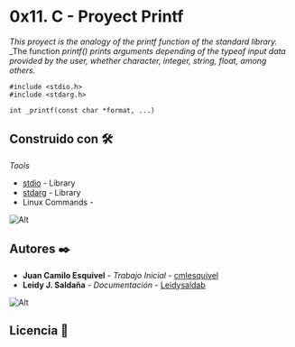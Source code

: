 # 0x11. C - Proyect Printf

_This proyect is the analogy of the printf function of the standard library._
_The function _printf() prints arguments depending of the typeof input data provided by the user, whether character, integer, string, float, among others._

```
#include <stdio.h>
#include <stdarg.h>

int _printf(const char *format, ...)
```


## Construido con 🛠️

_Tools_

* [stdio](http://www.dropwizard.io/1.0.2/docs/) - Library
* [stdarg](https://maven.apache.org/) - Library
*  Linux Commands -

![Alt](https://www.datodiario.com/wp-content/uploads/2017/10/AAEAAQAAAAAAAAM2AAAAJGRjNDM3NWIwLWIxODEtNGViNi05Y2RhLTk5ZmZkNmY1YzkzMQ.jpg)

## Autores ✒️

* **Juan Camilo Esquivel** - *Trabajo Inicial* - [cmlesquivel](https://github.com/cmlesquivel)
* **Leidy J. Saldaña** - *Documentación* - [Leidysaldab](https://github.com/Leidysalda)

![Alt](https://ichef.bbci.co.uk/news/320/cpsprodpb/577D/production/_96979322_gettyimages-143176813.jpg)

## Licencia 📄
